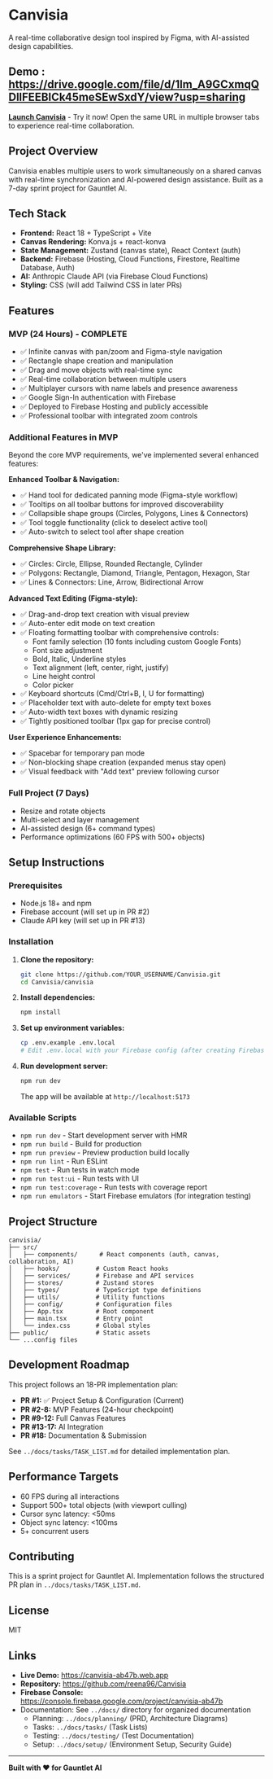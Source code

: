 # Canvisia

A real-time collaborative design tool inspired by Figma, with AI-assisted design capabilities.

## Demo : https://drive.google.com/file/d/1Im_A9GCxmqQDllFEEBICk45meSEwSxdY/view?usp=sharing

**[Launch Canvisia](https://canvisia-ab47b.web.app)** - Try it now! Open the same URL in multiple browser tabs to experience real-time collaboration.

## Project Overview

Canvisia enables multiple users to work simultaneously on a shared canvas with real-time synchronization and AI-powered design assistance. Built as a 7-day sprint project for Gauntlet AI.

## Tech Stack

- **Frontend:** React 18 + TypeScript + Vite
- **Canvas Rendering:** Konva.js + react-konva
- **State Management:** Zustand (canvas state), React Context (auth)
- **Backend:** Firebase (Hosting, Cloud Functions, Firestore, Realtime Database, Auth)
- **AI:** Anthropic Claude API (via Firebase Cloud Functions)
- **Styling:** CSS (will add Tailwind CSS in later PRs)

## Features

### MVP (24 Hours) - COMPLETE
- ✅ Infinite canvas with pan/zoom and Figma-style navigation
- ✅ Rectangle shape creation and manipulation
- ✅ Drag and move objects with real-time sync
- ✅ Real-time collaboration between multiple users
- ✅ Multiplayer cursors with name labels and presence awareness
- ✅ Google Sign-In authentication with Firebase
- ✅ Deployed to Firebase Hosting and publicly accessible
- ✅ Professional toolbar with integrated zoom controls

### Additional Features in MVP
Beyond the core MVP requirements, we've implemented several enhanced features:

**Enhanced Toolbar & Navigation:**
- ✅ Hand tool for dedicated panning mode (Figma-style workflow)
- ✅ Tooltips on all toolbar buttons for improved discoverability
- ✅ Collapsible shape groups (Circles, Polygons, Lines & Connectors)
- ✅ Tool toggle functionality (click to deselect active tool)
- ✅ Auto-switch to select tool after shape creation

**Comprehensive Shape Library:**
- ✅ Circles: Circle, Ellipse, Rounded Rectangle, Cylinder
- ✅ Polygons: Rectangle, Diamond, Triangle, Pentagon, Hexagon, Star
- ✅ Lines & Connectors: Line, Arrow, Bidirectional Arrow

**Advanced Text Editing (Figma-style):**
- ✅ Drag-and-drop text creation with visual preview
- ✅ Auto-enter edit mode on text creation
- ✅ Floating formatting toolbar with comprehensive controls:
  - Font family selection (10 fonts including custom Google Fonts)
  - Font size adjustment
  - Bold, Italic, Underline styles
  - Text alignment (left, center, right, justify)
  - Line height control
  - Color picker
- ✅ Keyboard shortcuts (Cmd/Ctrl+B, I, U for formatting)
- ✅ Placeholder text with auto-delete for empty text boxes
- ✅ Auto-width text boxes with dynamic resizing
- ✅ Tightly positioned toolbar (1px gap for precise control)

**User Experience Enhancements:**
- ✅ Spacebar for temporary pan mode
- ✅ Non-blocking shape creation (expanded menus stay open)
- ✅ Visual feedback with "Add text" preview following cursor

### Full Project (7 Days)
- Resize and rotate objects
- Multi-select and layer management
- AI-assisted design (6+ command types)
- Performance optimizations (60 FPS with 500+ objects)

## Setup Instructions

### Prerequisites
- Node.js 18+ and npm
- Firebase account (will set up in PR #2)
- Claude API key (will set up in PR #13)

### Installation

1. **Clone the repository:**
   ```bash
   git clone https://github.com/YOUR_USERNAME/Canvisia.git
   cd Canvisia/canvisia
   ```

2. **Install dependencies:**
   ```bash
   npm install
   ```

3. **Set up environment variables:**
   ```bash
   cp .env.example .env.local
   # Edit .env.local with your Firebase config (after creating Firebase project in PR #2)
   ```

4. **Run development server:**
   ```bash
   npm run dev
   ```

   The app will be available at `http://localhost:5173`

### Available Scripts

- `npm run dev` - Start development server with HMR
- `npm run build` - Build for production
- `npm run preview` - Preview production build locally
- `npm run lint` - Run ESLint
- `npm test` - Run tests in watch mode
- `npm run test:ui` - Run tests with UI
- `npm run test:coverage` - Run tests with coverage report
- `npm run emulators` - Start Firebase emulators (for integration testing)

## Project Structure

```
canvisia/
├── src/
│   ├── components/      # React components (auth, canvas, collaboration, AI)
│   ├── hooks/          # Custom React hooks
│   ├── services/       # Firebase and API services
│   ├── stores/         # Zustand stores
│   ├── types/          # TypeScript type definitions
│   ├── utils/          # Utility functions
│   ├── config/         # Configuration files
│   ├── App.tsx         # Root component
│   ├── main.tsx        # Entry point
│   └── index.css       # Global styles
├── public/             # Static assets
└── ...config files
```

## Development Roadmap

This project follows an 18-PR implementation plan:

- **PR #1:** ✅ Project Setup & Configuration (Current)
- **PR #2-8:** MVP Features (24-hour checkpoint)
- **PR #9-12:** Full Canvas Features
- **PR #13-17:** AI Integration
- **PR #18:** Documentation & Submission

See `../docs/tasks/TASK_LIST.md` for detailed implementation plan.

## Performance Targets

- 60 FPS during all interactions
- Support 500+ total objects (with viewport culling)
- Cursor sync latency: <50ms
- Object sync latency: <100ms
- 5+ concurrent users

## Contributing

This is a sprint project for Gauntlet AI. Implementation follows the structured PR plan in `../docs/tasks/TASK_LIST.md`.

## License

MIT

## Links

- **Live Demo:** https://canvisia-ab47b.web.app
- **Repository:** https://github.com/reena96/Canvisia
- **Firebase Console:** https://console.firebase.google.com/project/canvisia-ab47b
- Documentation: See `../docs/` directory for organized documentation
  - Planning: `../docs/planning/` (PRD, Architecture Diagrams)
  - Tasks: `../docs/tasks/` (Task Lists)
  - Testing: `../docs/testing/` (Test Documentation)
  - Setup: `../docs/setup/` (Environment Setup, Security Guide)

---

**Built with ❤️ for Gauntlet AI**
